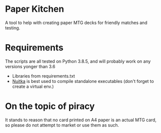 # Paper Kitchen
 A tool to help with creating paper MTG decks for friendly matches and testing.

# Requirements
 The scripts are all tested on Python 3.8.5, and will probably work on any versions yonger than 3.6
 - Libraries from requirements.txt
 - [Nuitka](https://github.com/Nuitka/Nuitka) is best used to compile standalone executables (don't forget to create a virtual env.)

# On the topic of piracy
 It stands to reason that no card printed on A4 paper is an actual MTG card, so please do not attempt to market or use them as such.